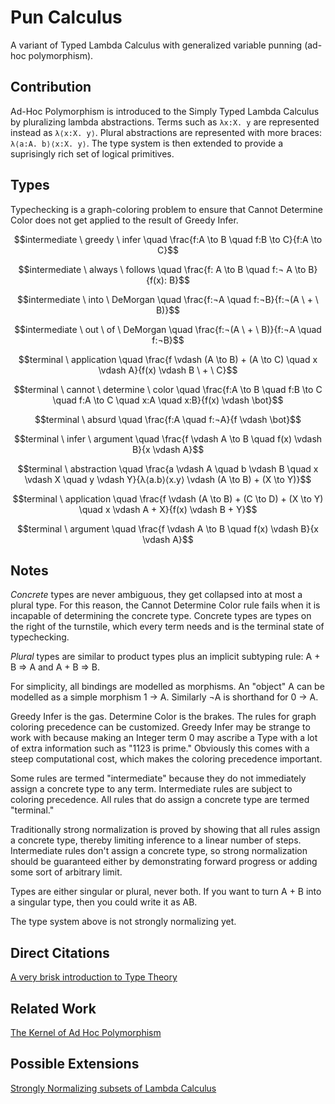# Pun Calculus
A variant of Typed Lambda Calculus with generalized variable punning (ad-hoc polymorphism).

## Contribution

Ad-Hoc Polymorphism is introduced to the Simply Typed Lambda Calculus by pluralizing lambda abstractions.
Terms such as `λx:X. y` are represented instead as `λ⟨x:X. y⟩`.
Plural abstractions are represented with more braces: `λ⟨a:A. b⟩⟨x:X. y⟩`.
The type system is then extended to provide a suprisingly rich set of logical primitives.

## Types

Typechecking is a graph-coloring problem to ensure that Cannot Determine Color does not get applied to the result of Greedy Infer.

$$intermediate \ greedy \ infer \quad \frac{f:A \to B \quad f:B \to C}{f:A \to C}$$

$$intermediate \ always \ follows \quad \frac{f: A \to B \quad f:¬ A \to B}{f(x): B}$$

$$intermediate \ into \ DeMorgan \quad \frac{f:¬A \quad f:¬B}{f:¬(A \ + \ B)}$$

$$intermediate \ out \ of \ DeMorgan \quad \frac{f:¬(A \ + \ B)}{f:¬A \quad f:¬B}$$

$$terminal \ application \quad \frac{f \vdash (A \to B) + (A \to C) \quad x \vdash A}{f(x) \vdash B \ + \ C}$$

$$terminal \ cannot \ determine \ color \quad \frac{f:A \to B \quad f:B \to C \quad f:A \to C \quad x:A \quad x:B}{f(x) \vdash \bot}$$

$$terminal \ absurd \quad \frac{f:A \quad f:¬A}{f \vdash \bot}$$

$$terminal \ infer \ argument \quad \frac{f \vdash A \to B \quad f(x) \vdash B}{x \vdash A}$$

$$terminal \ abstraction \quad \frac{a \vdash A \quad b \vdash B \quad x \vdash X \quad y \vdash Y}{λ⟨a.b⟩⟨x.y⟩ \vdash (A \to B) + (X \to Y)}$$

$$terminal \ application \quad \frac{f \vdash (A \to B) + (C \to D) + (X \to Y) \quad x \vdash A + X}{f(x) \vdash B + Y}$$

$$terminal \ argument \quad \frac{f \vdash A \to B \quad f(x) \vdash B}{x \vdash A}$$

## Notes

_Concrete_ types are never ambiguous, they get collapsed into at most a plural type.
For this reason, the Cannot Determine Color rule fails when it is incapable of determining the concrete type.
Concrete types are types on the right of the turnstile, which every term needs and is the terminal state of typechecking.

_Plural_ types are similar to product types plus an implicit subtyping rule: A + B ⇒ A and A + B ⇒ B.

For simplicity, all bindings are modelled as morphisms.
An "object" A can be modelled as a simple morphism 1 → A.
Similarly ¬A is shorthand for 0 → A.

Greedy Infer is the gas. Determine Color is the brakes.
The rules for graph coloring precedence can be customized.
Greedy Infer may be strange to work with because making an Integer term 0 may ascribe a Type with a lot of extra information such as "1123 is prime."
Obviously this comes with a steep computational cost, which makes the coloring precedence important.

Some rules are termed "intermediate" because they do not immediately assign a concrete type to any term.
Intermediate rules are subject to coloring precedence.
All rules that do assign a concrete type are termed "terminal."

Traditionally strong normalization is proved by showing that all rules assign a concrete type,
thereby limiting inference to a linear number of steps.
Intermediate rules don't assign a concrete type, so strong normalization should be guaranteed
either by demonstrating forward progress or adding some sort of arbitrary limit.

Types are either singular or plural, never both.
If you want to turn A + B into a singular type, then you could write it as AB.

The type system above is not strongly normalizing yet.

## Direct Citations

[A very brisk introduction to Type Theory](https://ncatlab.org/nlab/show/type+theory)

## Related Work

[The Kernel of Ad Hoc Polymorphism](https://dspace.mit.edu/bitstream/handle/1721.1/106072/965197677-MIT.pdf)

## Possible Extensions

[Strongly Normalizing subsets of Lambda Calculus](https://cstheory.stackexchange.com/questions/20364/how-to-make-the-lambda-calculus-strong-normalizing-without-a-type-system)
